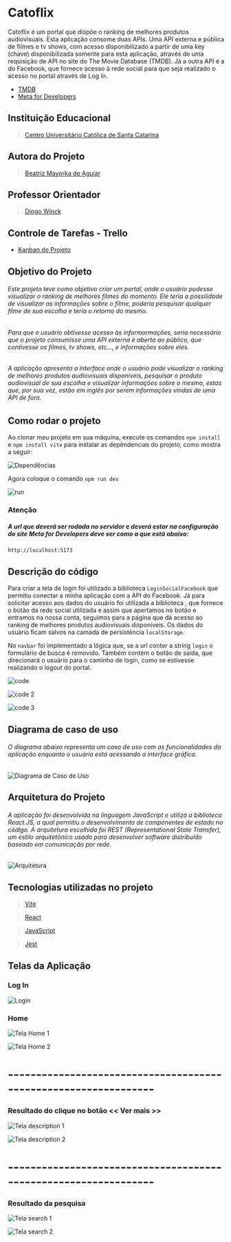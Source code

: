 # Catoflix

Catoflix é um portal que dispõe o ranking de melhores produtos audiovisuais. Esta aplicação consome duas APIs. Uma API externa e pública de filmes e tv shows, com acesso disponibilizado a partir de uma key (chave) disponibilizada somente para esta aplicação, através de uma requisição de API no site do The Movie Database (TMDB). Já
 a outra API é a do Facebook, que fornece acesso à rede social para que seja realizado o acesso no portal através de Log In.

* [TMDB](https://www.themoviedb.org/)
* [Meta for Developers](https://developers.facebook.com/)

## Instituição Educacional

> [Centro Universitário Católica de Santa Catarina](https://www.catolicasc.org.br/)

## Autora do Projeto

> [Beatriz Mayorka de Aguiar](https://r.search.yahoo.com/_ylt=AwrFFBHUbpNjd.kKuDfz6Qt.;_ylu=Y29sbwNiZjEEcG9zAzEEdnRpZAMEc2VjA3Ny/RV=2/RE=1670635349/RO=10/RU=https%3a%2f%2fbr.linkedin.com%2fin%2fbeatriz-mayorka-de-aguiar-a40951198/RK=2/RS=HrNrLjPq9NAs0X_mJL3nVV95YUw-)

## Professor Orientador

> [Diogo Winck](https://github.com/dvwinck)

## Controle de Tarefas - Trello

* [Kanban do Projeto](https://trello.com/b/OHCqcUeJ/portif%C3%B3lio-de-projeto)

## Objetivo do Projeto

###### Este projeto teve como objetivo criar um portal, onde o usuário pudesse visualizar o ranking de melhores filmes do momento. Ele teria a possilidade de visualizar as informações sobre o filme, poderia pesquisar qualquer filme de sua escolha e teria o retorno do mesmo. 

###### Para que o usuário obtivesse acesso às informormações, seria necessário que o projeto consumisse uma API externa e aberta ao público, que contivesse os filmes, tv shows, etc..., e informações sobre eles.

###### A aplicação apresenta a interface onde o usuário pode visualizar o ranking de melhores produtos audiovisuais disponíveis, pesquisar o produto audiovisual de sua escolha e visualizar informações sobre o mesmo, estas que, por sua vez, estão em inglês por serem informações vindas de uma API de fora.  

## Como rodar o projeto

Ao clonar meu projeto em sua máquina, execute os comandos `npm install` e `npm install vite` para instalar as depêndencias do projeto, como mostra a seguir: 

![Dependências](https://github.com/beatrizmayorka/catoflix_api/blob/Master/catoflix/img/dependencias.png)

Agora coloque o comando `npm run dev`

![run](https://github.com/beatrizmayorka/catoflix_api/blob/Master/catoflix/img/run.png)

### Atenção

##### A url que deverá ser rodada no servidor e deverá estar na configuração do site Meta for Developers deve ser como a que está abaixo: 

`http://localhost:5173`

## Descrição do código

Para criar a tela de login foi utilizado a biblioteca `LoginSocialFacebook` que permitiu conectar a minha aplicação com a API do Facebook. Já para solicitar acesso aos dados do usuário
  foi utilizada a biblioteca <FacebookLoginButton>, que fornece o botão da rede social utilizada e assim que apertamos no botão e entramos na nossa conta, seguimos para a página que dá acesso
  ao ranking de melhores produtos audiovisuais disponíveis. Os dados do usuário ficam salvos na camada de persistência `localStorage`.
  
No `navbar` foi implementado a lógica que, se a url conter a string `login` o formulário de busca é removido. Também contém o botão de saída, que direcionará o usuário 
  para o caminho de login, como se estivesse realizando o logout do portal.  

![code](https://github.com/beatrizmayorka/catoflix_api/blob/Master/catoflix/img/code.png)

![code 2](https://github.com/beatrizmayorka/catoflix_api/blob/Master/catoflix/img/code2.png)

![code 3](https://github.com/beatrizmayorka/catoflix_api/blob/Master/catoflix/img/code3.png)

## Diagrama de caso de uso

###### O diagrama abaixo representa um caso de uso com as funcionalidades da aplicação enquanto o usuário está acessando a interface gráfica.

![Diagrama de Caso de Uso](https://github.com/beatrizmayorka/catoflix/blob/main/catoflix/img/caso_de_uso.png.png)

## Arquitetura do Projeto

###### A aplicação foi desenvolvida na linguagem JavaScript e utiliza a biblioteca React.JS, a qual permitiu o desenvolvimento de componentes de estado no código. A arquitetura escolhida foi REST (Representational State Transfer), um estilo arquitetônico usado para desenvolver software distribuído baseado em comunicação por rede.

![Arquitetura](catoflix/img/arquitetura.png)

## Tecnologias utilizadas no projeto

 > [Vite](https://vitejs.dev/)
 
 > [React](https://pt-br.reactjs.org/)
 
 > [JavaScript](https://www.javascript.com/)
 
 > [Jest](https://jestjs.io/pt-BR/)

## Telas da Aplicação

### Log In

![Login](https://github.com/beatrizmayorka/catoflix_api/blob/Master/catoflix/img/Login.png)

### Home

![Tela Home 1](https://github.com/beatrizmayorka/catoflix_api/blob/Master/catoflix/img/catoflix_home.png)

![Tela Home 2](https://github.com/beatrizmayorka/catoflix_api/blob/Master/catoflix/img/catoflix_home_2.png)

# ----------------------------------------------------------------

### Resultado do clique no botão << Ver mais >>

![Tela description 1](https://github.com/beatrizmayorka/catoflix_api/blob/Master/catoflix/img/descricao_1.png)

![Tela description 2](https://github.com/beatrizmayorka/catoflix_api/blob/Master/catoflix/img/descricao_2.png)

# ----------------------------------------------------------------

### Resultado da pesquisa

![Tela search 1](https://github.com/beatrizmayorka/catoflix_api/blob/Master/catoflix/img/pesquisa_filme_1.png)

![Tela search 2](https://github.com/beatrizmayorka/catoflix_api/blob/Master/catoflix/img/pesquisa_filme_2.png)

